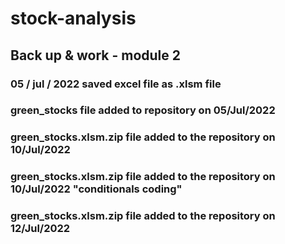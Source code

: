 # stock-analysis
## Back up &amp; work - module 2
### 05 / jul / 2022 saved excel file as .xlsm file 
### green_stocks file added to repository on 05/Jul/2022
### green_stocks.xlsm.zip file added to the repository on 10/Jul/2022
### green_stocks.xlsm.zip file added to the repository on 10/Jul/2022 "conditionals coding"
### green_stocks.xlsm.zip file added to the repository on 12/Jul/2022
